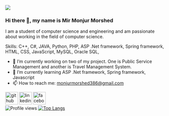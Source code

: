 ![](https://media-exp1.licdn.com/dms/image/D5616AQHuPyUr6iWVeA/profile-displaybackgroundimage-shrink_350_1400/0/1664218077763?e=1673481600&v=beta&t=YyP4OvJ3luUKSOg8NddO6Wbxpy_fGG3rJPjJJ7BkhzQ)
### Hi there 👋, my name is Mir Monjur Morshed


I am a student of computer science and engineering and am passionate about working in the field of computer science.

Skills: C++, C#, JAVA, Python, PHP, ASP .Net framework, Spring framework, HTML, CSS, JavaScript, MySQL, Oracle SQL,

- 🔭 I’m currently working on two of my project. One is Public Service Management and another is Travel Management System. 
- 🌱 I’m currently learning ASP .Net framework, Spring framework, Javascript 
- 📫 How to reach me: monjurmorshed386@gmail.com  


[<img src='https://cdn.jsdelivr.net/npm/simple-icons@3.0.1/icons/github.svg' alt='github' height='40'>](https://github.com/Monjur6)  [<img src='https://cdn.jsdelivr.net/npm/simple-icons@3.0.1/icons/linkedin.svg' alt='linkedin' height='40'>](https://www.linkedin.com/in/mirmonjur/)  [<img src='https://cdn.jsdelivr.net/npm/simple-icons@3.0.1/icons/facebook.svg' alt='facebook' height='40'>](https://www.facebook.com/mir.moniur.morshed)  
![Profile views](https://gpvc.arturio.dev/Monjur6)
[![Top Langs](https://github-readme-stats.vercel.app/api/top-langs/?username=Monjur6)](https://github.com/anuraghazra/github-readme-stats)
